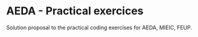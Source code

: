 # AEDA - Practical exercices

Solution proposal to the practical coding exercises for AEDA, MIEIC, FEUP.


